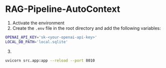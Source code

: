 # RAG-Pipeline-AutoContext
1. Activate the environment
2. Create the `.env` file in the root directory and add the following variables:
```bash
OPENAI_API_KEY='sk-<your-openai-api-key>'
LOCAL_DB_PATH='local.sqlite'
```
3. 
```bash
uvicorn src.app:app --reload --port 8010
```